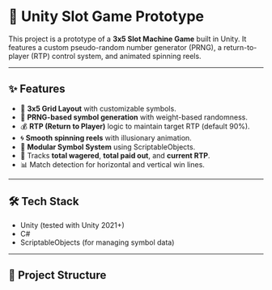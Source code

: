 # 🎰 Unity Slot Game Prototype

This project is a prototype of a **3x5 Slot Machine Game** built in Unity. It features a custom pseudo-random number generator (PRNG), a return-to-player (RTP) control system, and animated spinning reels.

---

## ✨ Features

- 🎯 **3x5 Grid Layout** with customizable symbols.
- 🎲 **PRNG-based symbol generation** with weight-based randomness.
- 💰 **RTP (Return to Player)** logic to maintain target RTP (default 90%).
- 🌀 **Smooth spinning reels** with illusionary animation.
- 🧩 **Modular Symbol System** using ScriptableObjects.
- 🧠 Tracks **total wagered**, **total paid out**, and **current RTP**.
- 📊 Match detection for horizontal and vertical win lines.

---

## 🛠️ Tech Stack

- Unity (tested with Unity 2021+)
- C#
- ScriptableObjects (for managing symbol data)

---

## 📁 Project Structure

